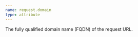 ```yaml
---
name: request.domain
type: attribute
---
```


The fully qualified domain name (FQDN) of the request URL.